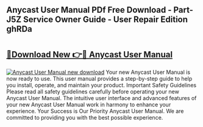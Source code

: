 ## Anycast User Manual PDf Free Download - Part-J5Z Service Owner Guide - User Repair Edition ghRDa

# <h2><a href="http://bc98251.oget.top/?id=Anycast+User+Manual">🔗Download New 👉🔴 Anycast User Manual</a></h2>

[![Anycast User Manual new download](https://i.imgur.com/5g1atiW.png)](http://bc98251.oget.top/?id=Anycast+User+Manual)
Your new Anycast User Manual is now ready to use. This user manual provides a step-by-step guide to help you install, operate, and maintain your product. Important Safety Guidelines Please read all safety guidelines carefully before operating your new Anycast User Manual. The intuitive user interface and advanced features of your new Anycast User Manual work in harmony to enhance your experience. Your Success is Our Priority Anycast User Manual. We are committed to providing you with the best possible experience.
